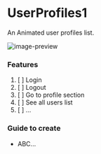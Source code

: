 # UserProfiles1

An Animated user profiles list.

![image-preview](gif)

### Features

1. [ ] Login
2. [ ] Logout
3. [ ] Go to profile section
4. [ ] See all users list
5. [ ] ...


### Guide to create

- ABC...
